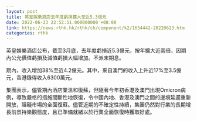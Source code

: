 ```yaml
---
layout: post
title: 英皇娛樂酒店去年度虧損擴大至近5.3億元
date: 2022-06-23 22:52:51.000000000 +08:00
link: https://news.rthk.hk/rthk/ch/component/k2/1654442-20220623.htm
categories: rthk
---
```


英皇娛樂酒店公布，截至3月底，去年度虧損近5.3億元，按年擴大近兩倍，因期內公允價值虧損及減值虧損大幅增加。不派末期息。

期內，收入增加38%至近4.2億元。其中，來自澳門的收入上升近17%至3.5億元，香港錄得收入6300萬元。

集團表示，儘管期內酒店業溫和復蘇，但隨著今年初香港及澳門出現Omicron病例，導致嚴格的措施間斷性地恢復，令中國內地、香港及澳門之間的邊境延遲重新開放，阻礙市場的全面復蘇。儘管近期的不確定性持續，集團仍然對行業的長期增長前景持樂觀態度，且已準備就緒以於行業全面恢復時獲取好處。
